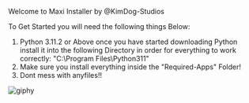 Welcome to Maxi Installer by @KimDog-Studios

To Get Started you will need the following things Below:
1. Python 3.11.2 or Above once you have started downloading Python install it into the following Directory in order for everything to work correctly: "C:\Program Files\Python311"
2. Make sure you install everything inside the "Required-Apps" Folder!
3. Dont mess with anyfiles!!

![giphy](https://user-images.githubusercontent.com/116464337/225184607-e67394ba-c407-412b-ab2b-bb2056a74c89.gif)
